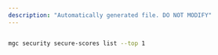 ```yaml
---
description: "Automatically generated file. DO NOT MODIFY"
---
```


```bash

mgc security secure-scores list --top 1

```